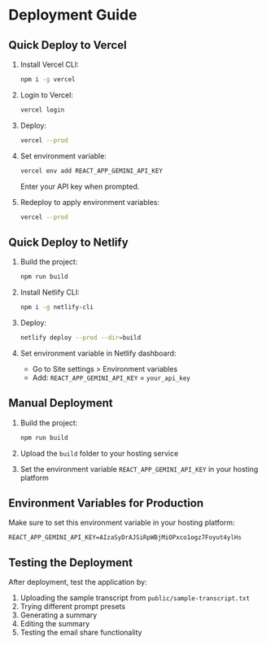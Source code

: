 # Deployment Guide

## Quick Deploy to Vercel

1. Install Vercel CLI:

   ```bash
   npm i -g vercel
   ```

2. Login to Vercel:

   ```bash
   vercel login
   ```

3. Deploy:

   ```bash
   vercel --prod
   ```

4. Set environment variable:

   ```bash
   vercel env add REACT_APP_GEMINI_API_KEY
   ```

   Enter your API key when prompted.

5. Redeploy to apply environment variables:
   ```bash
   vercel --prod
   ```

## Quick Deploy to Netlify

1. Build the project:

   ```bash
   npm run build
   ```

2. Install Netlify CLI:

   ```bash
   npm i -g netlify-cli
   ```

3. Deploy:

   ```bash
   netlify deploy --prod --dir=build
   ```

4. Set environment variable in Netlify dashboard:
   - Go to Site settings > Environment variables
   - Add: `REACT_APP_GEMINI_API_KEY` = `your_api_key`

## Manual Deployment

1. Build the project:

   ```bash
   npm run build
   ```

2. Upload the `build` folder to your hosting service

3. Set the environment variable `REACT_APP_GEMINI_API_KEY` in your hosting platform

## Environment Variables for Production

Make sure to set this environment variable in your hosting platform:

```
REACT_APP_GEMINI_API_KEY=AIzaSyDrAJSiRpWBjMiOPxco1ogz7Foyut4ylHs
```

## Testing the Deployment

After deployment, test the application by:

1. Uploading the sample transcript from `public/sample-transcript.txt`
2. Trying different prompt presets
3. Generating a summary
4. Editing the summary
5. Testing the email share functionality
